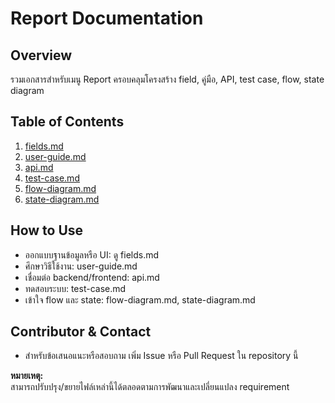 
# Report Documentation

## Overview
รวมเอกสารสำหรับเมนู Report ครอบคลุมโครงสร้าง field, คู่มือ, API, test case, flow, state diagram

## Table of Contents
1. [fields.md](./fields.md)
2. [user-guide.md](./user-guide.md)
3. [api.md](./api.md)
4. [test-case.md](./test-case.md)
5. [flow-diagram.md](./flow-diagram.md)
6. [state-diagram.md](./state-diagram.md)

## How to Use
- ออกแบบฐานข้อมูลหรือ UI: ดู fields.md
- ศึกษาวิธีใช้งาน: user-guide.md
- เชื่อมต่อ backend/frontend: api.md
- ทดสอบระบบ: test-case.md
- เข้าใจ flow และ state: flow-diagram.md, state-diagram.md

## Contributor & Contact
- สำหรับข้อเสนอแนะหรือสอบถาม เพิ่ม Issue หรือ Pull Request ใน repository นี้

**หมายเหตุ:**  
สามารถปรับปรุง/ขยายไฟล์เหล่านี้ได้ตลอดตามการพัฒนาและเปลี่ยนแปลง requirement
